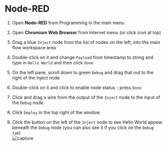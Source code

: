 # Node-RED

1. Open **Node-RED** from Programming in the main menu

1. Open **Chromium Web Browser** from Internet menu (or click icon at top)

1. Drag a blue `Inject` node from the list of nodes on the left, into the main flow workspace area

1. Double-click on it and change `Payload` from timestamp to string and type in `Hello World` and then click `Done`

1. On the left pane, scroll down to green `Debug` and drag that out to the right of the Inject node

1. Double-click on it and click to enable node status -  press `Done`

1. Click and drag a wire from the output of the `Inject` node to the input of the `Debug` node.

1. Click `Deploy` in the top right of the window.

1. Click the button on the left of the `Inject` node to see Hello World appear beneath the `Debug` node (you can also see it if you click on the `Debug tab`)  
![capture](https://user-images.githubusercontent.com/2357428/37516101-f303dfd0-2904-11e8-9128-4e7d2f144b7f.PNG)

